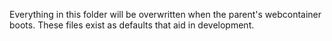Everything in this folder will be overwritten when the parent's webcontainer boots. These files exist as defaults that aid in development.
